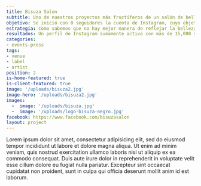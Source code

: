 ```yaml
---
title: Bisuza Salon
subtitle: Uno de nuestros proyectos más fructíferos de un salón de belleza de prestigio en Guadalajara en expansión.
objetivo: Se inició con 0 seguidores la cuenta de Instagram, cuyo objetivo inicial era crecer rápidamente y orgánicamente la comunidad de seguidores , al mismo tiempo que se lograra un posicionamiento sólido de la marca mediante las redes sociales. En pocos meses vimos un crecimiento significativo orgánico que no ha dejado de cesar en parte gracias a su prestigio y experiencia en el ramo de la belleza , el talento de sus estilistas y al constante y arduo trabajo realizado en sus redes sociales en las que la concentración de su comunidad se encuentra principalmente en Instagram.
estrategia: Como sabemos que no hay mejor manera de reflejar la belleza que con una bella imagen, nos hemos enfocado en resaltarlo mediante piezas fotográficas y videos. Así mismo mes con mes hemos generado diversas dinámicas sociales como giveaways , trivias, entre otras obteniendo una participación sumamente positiva por parte de las seguidoras de la marca. Hoy en día se cuenta con un perfil de Instagram comercial que día a día recibe numerosos mensajes y solicitudes de citas, solicitudes de intercambios con influencers de moda y belleza como Cassandra de La Vega así como comentarios y clientas inquietas por conocer más productos y trabajo de la marca.
resultados: Un perfil de Instagram sumamente activo con más de 15,000 seguidores generados orgánicamente que engloban en más del 70% su público potencial. El flujo de citas se ha incrementado en más de un 50% durante el periodo de tiempo que hemos manejado sus redes sociales.
categories:
- events-press
tags:
- venue
- label
- artist
position: 2
is-home-featured: true
is-client-featured: true
image: '/uploads/bisuza2.jpg'
image-hero: '/uploads/bisuza2.jpg'
images:
  -  image: '/uploads/bisuza.jpg'
  -  image: '/uploads/logo-bisuza-negro.jpg'
facebook: https://www.facebook.com/bisuzasalon
layout: project
---
```


Lorem ipsum dolor sit amet, consectetur adipisicing elit, sed do eiusmod tempor incididunt ut labore et dolore magna aliqua. Ut enim ad minim veniam, quis nostrud exercitation ullamco laboris nisi ut aliquip ex ea commodo consequat. Duis aute irure dolor in reprehenderit in voluptate velit esse cillum dolore eu fugiat nulla pariatur. Excepteur sint occaecat cupidatat non proident, sunt in culpa qui officia deserunt mollit anim id est laborum.
